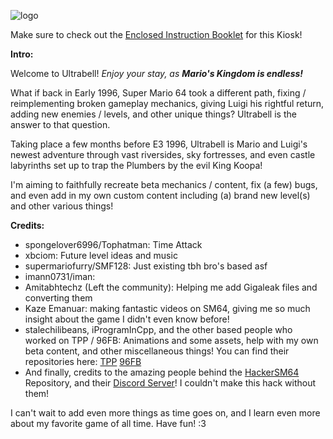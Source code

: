 ![logo](https://github.com/user-attachments/assets/6aa003b0-efb6-4a94-90c9-e9b4010b8f19)

Make sure to check out the [Enclosed Instruction Booklet](https://docs.google.com/document/d/11Rfg5CGrtVHVqCT0m6SxOWny0ZW_q_8i5hatfc4SltU) for this Kiosk!

**Intro:**

Welcome to Ultrabell! *Enjoy your stay, as **Mario's Kingdom is endless!***

What if back in Early 1996, Super Mario 64 took a different path,
fixing / reimplementing broken gameplay mechanics, giving Luigi his rightful return, adding new enemies / levels, and other unique things?
Ultrabell is the answer to that question.

Taking place a few months before E3 1996, Ultrabell is Mario and Luigi's newest adventure through vast riversides, sky fortresses,
and even castle labyrinths set up to trap the Plumbers by the evil King Koopa!

I'm aiming to faithfully recreate beta mechanics / content, fix (a few) bugs, and even add in my own custom content including (a) brand new level(s) and other various things!

**Credits:**
- spongelover6996/Tophatman: Time Attack
- xbciom: Future level ideas and music
- supermariofurry/SMF128: Just existing tbh bro's based asf
- imann0731/iman:
- Amitabhtechz (Left the community): Helping me add Gigaleak files and converting them
- Kaze Emanuar: making fantastic videos on SM64, giving me so much insight about the game I didn't even know before!
- stalechilibeans, iProgramInCpp, and the other based people who worked on TPP / 96FB: Animations and some assets, help with my own beta content, and other miscellaneous things!
You can find their repositories here: [TPP](https://github.com/96flashbacks/showfloor) [96FB](https://github.com/96flashbacks/96flashbacks)
- And finally, credits to the amazing people behind the [HackerSM64](https://github.com/HackerN64/HackerSM64) Repository, and their [Discord Server](https://discord.com/invite/BYrpMBG)!
I couldn't make this hack without them!

I can't wait to add even more things as time goes on, and I learn even more about my favorite game of all time.
Have fun! :3